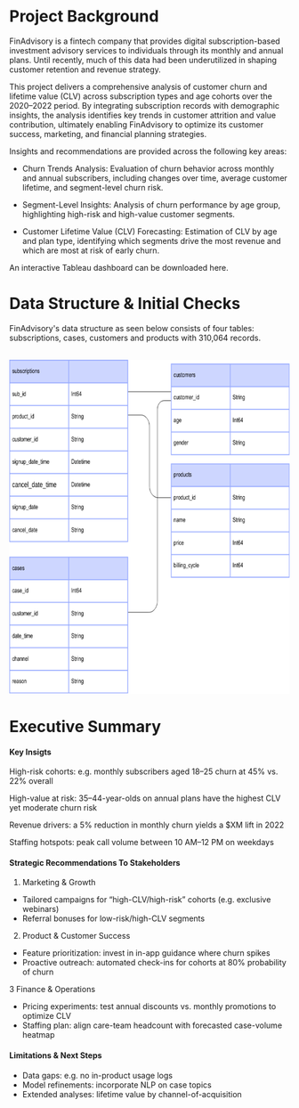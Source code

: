 # Project Background

FinAdvisory is a fintech company that provides digital subscription-based investment advisory services to individuals through its monthly and annual plans. Until recently, much of this data had been underutilized in shaping customer retention and revenue strategy.

This project delivers a comprehensive analysis of customer churn and lifetime value (CLV) across subscription types and age cohorts over the 2020–2022 period. By integrating subscription records with demographic insights, the analysis identifies key trends in customer attrition and value contribution, ultimately enabling FinAdvisory to optimize its customer success, marketing, and financial planning strategies.

Insights and recommendations are provided across the following key areas:

- Churn Trends Analysis: Evaluation of churn behavior across monthly and annual subscribers, including changes over time, average customer lifetime, and segment-level churn risk.

- Segment-Level Insights: Analysis of churn performance by age group, highlighting high-risk and high-value customer segments.

- Customer Lifetime Value (CLV) Forecasting: Estimation of CLV by age and plan type, identifying which segments drive the most revenue and which are most at risk of early churn.

An interactive Tableau dashboard can be downloaded here.<br/>

# Data Structure & Initial Checks

FinAdvisory's data structure as seen below consists of four tables: subscriptions, cases, customers and products with 310,064 records. <br/><br/>

<p align="center">
  <img src="plots/ER_diagram.png" width="600" height="600">
</p>


# Executive Summary

#### Key Insigts

High-risk cohorts: e.g. monthly subscribers aged 18–25 churn at 45% vs. 22% overall

High-value at risk: 35–44-year-olds on annual plans have the highest CLV yet moderate churn risk

Revenue drivers: a 5% reduction in monthly churn yields a $XM lift in 2022

Staffing hotspots: peak call volume between 10 AM–12 PM on weekdays

#### Strategic Recommendations To Stakeholders

1. Marketing & Growth
- Tailored campaigns for “high-CLV/high-risk” cohorts (e.g. exclusive webinars)
- Referral bonuses for low-risk/high-CLV segments

2. Product & Customer Success
- Feature prioritization: invest in in-app guidance where churn spikes
- Proactive outreach: automated check-ins for cohorts at 80% probability of churn

3 Finance & Operations
- Pricing experiments: test annual discounts vs. monthly promotions to optimize CLV
- Staffing plan: align care-team headcount with forecasted case-volume heatmap

#### Limitations & Next Steps
- Data gaps: e.g. no in-product usage logs
- Model refinements: incorporate NLP on case topics
- Extended analyses: lifetime value by channel-of-acquisition


